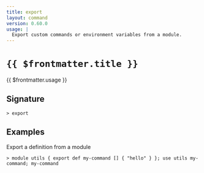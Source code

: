 ```yaml
---
title: export
layout: command
version: 0.60.0
usage: |
  Export custom commands or environment variables from a module.
---
```


# `{{ $frontmatter.title }}`

<div style='white-space: pre-wrap;'>{{ $frontmatter.usage }}</div>

## Signature

`> export `

## Examples

Export a definition from a module

```shell
> module utils { export def my-command [] { "hello" } }; use utils my-command; my-command
```
